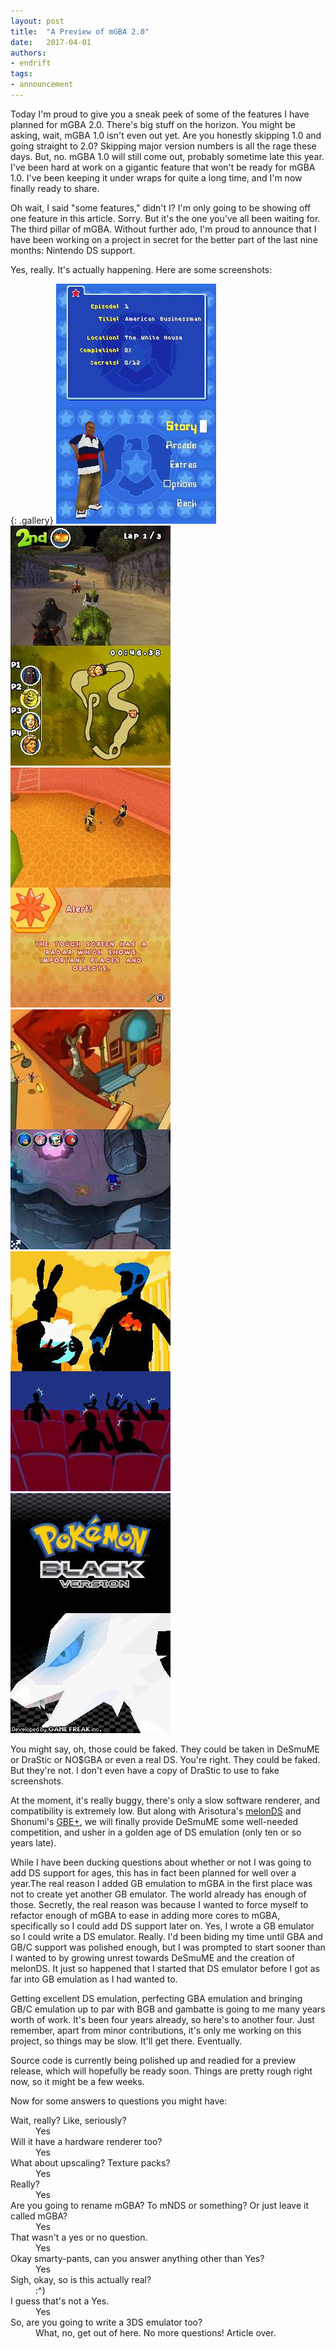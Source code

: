 ```yaml
---
layout: post
title:  "A Preview of mGBA 2.0"
date:   2017-04-01
authors:
- endrift
tags:
- announcement
---
```

Today I'm proud to give you a sneak peek of some of the features I have planned for mGBA 2.0. There's big stuff on the horizon. You might be asking, wait, mGBA 1.0 isn't even out yet. Are you honestly skipping 1.0 and going straight to 2.0? Skipping major version numbers is all the rage these days. But, no. mGBA 1.0 will still come out, probably sometime late this year. I've been hard at work on a gigantic feature that won't be ready for mGBA 1.0. I've been keeping it under wraps for quite a long time, and I'm now finally ready to share.
<!--more-->

Oh wait, I said "some features," didn't I? I'm only going to be showing off one feature in this article. Sorry. But it's the one you've all been waiting for. The third pillar of mGBA. Without further ado, I'm proud to announce that I have been working on a project in secret for the better part of the last nine months: Nintendo DS support.

Yes, really. It's actually happening. Here are some screenshots:

{: .gallery}
![Cory in the House](/assets/mnds-1.jpg)![Shrek: Smash n' Crash Racing](/assets/mnds-2.jpg)![Bee Movie Game](/assets/mnds-3.jpg)![Sonic Chronicles: The Dark Brotherhood](/assets/mnds-4.jpg)![Feel the Magic: XY/XX](/assets/mnds-5.jpg)![Pokémon Black](/assets/mnds-6.jpg)

You might say, oh, those could be faked. They could be taken in DeSmuME or DraStic or NO$GBA or even a real DS. You're right. They could be faked. But they're not. I don't even have a copy of DraStic to use to fake screenshots.

At the moment, it's really buggy, there's only a slow software renderer, and compatibility is extremely low. But along with Arisotura's [melonDS](http://melonds.kuribo64.net) and Shonumi's [GBE+](https://github.com/shonumi/gbe-plus), we will finally provide DeSmuME some well-needed competition, and usher in a golden age of DS emulation (only ten or so years late).

While I have been ducking questions about whether or not I was going to add DS support for ages, this has in fact been planned for well over a year.The real reason I added GB emulation to mGBA in the first place was not to create yet another GB emulator. The world already has enough of those. Secretly, the real reason was because I wanted to force myself to refactor enough of mGBA to ease in adding more cores to mGBA, specifically so I could add DS support later on. Yes, I wrote a GB emulator so I could write a DS emulator. Really. I'd been biding my time until GBA and GB/C support was polished enough, but I was prompted to start sooner than I wanted to by growing unrest towards DeSmuME and the creation of melonDS. It just so happened that I started that DS emulator before I got as far into GB emulation as I had wanted to.

Getting excellent DS emulation, perfecting GBA emulation and bringing GB/C emulation up to par with BGB and gambatte is going to me many years worth of work. It's been four years already, so here's to another four. Just remember, apart from minor contributions, it's only me working on this project, so things may be slow. It'll get there. Eventually.

Source code is currently being polished up and readied for a preview release, which will hopefully be ready soon. Things are pretty rough right now, so it might be a few weeks.

Now for some answers to questions you might have:
<dl>
<dt>Wait, really? Like, seriously?</dt>
 <dd>Yes</dd>
<dt>Will it have a hardware renderer too?</dt>
 <dd>Yes</dd>
<dt>What about upscaling? Texture packs?</dt>
 <dd>Yes</dd>
<dt>Really?</dt>
 <dd>Yes</dd>
<dt>Are you going to rename mGBA? To mNDS or something? Or just leave it called mGBA?</dt>
 <dd>Yes</dd>
<dt>That wasn't a yes or no question.</dt>
 <dd>Yes</dd>
<dt>Okay smarty-pants, can you answer anything other than Yes?</dt>
 <dd>Yes</dd>
<dt>Sigh, okay, so is this actually real?<dt>
 <dd>:^)</dd>
<dt>I guess that's not a Yes.</dt>
 <dd>Yes</dd>
<dt>So, are you going to write a 3DS emulator too?</dt>
 <dd>What, no, get out of here. No more questions! Article over.</dd>
